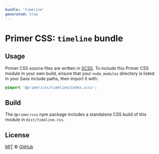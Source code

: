 ```yaml
---
bundle: 'timeline'
generated: true
---
```


# Primer CSS: `timeline` bundle

## Usage

Primer CSS source files are written in [SCSS]. To include this Primer CSS module in your own build, ensure that your `node_modules` directory is listed in your Sass include paths, then import it with:

```scss
@import '@primer/css/timeline/index.scss';
```

## Build

The `@primer/css` npm package includes a standalone CSS build of this module in `dist/timeline.css`.

## License

[MIT](https://github.com/primer/css/blob/main/LICENSE) &copy; [GitHub](https://github.com/)

[scss]: https://sass-lang.com/documentation/syntax#scss
